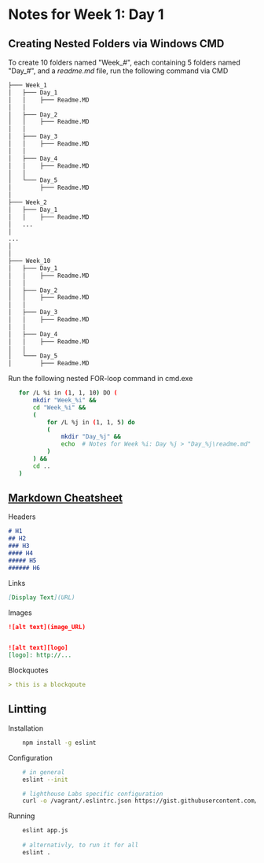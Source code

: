 # Notes for Week 1: Day 1      
## Creating Nested Folders via Windows CMD

To create 10 folders named "Week_#", each containing 5 folders named "Day_#", and a *readme.md* file, run the following command via CMD

```bash
├─── Week_1
│   ├─── Day_1
│   │    ├─── Readme.MD
│   │    
│   ├─── Day_2
│   │    ├─── Readme.MD
│   │    
│   ├─── Day_3
│   │    ├─── Readme.MD
│   │    
│   ├─── Day_4
│   │    ├─── Readme.MD
│   │    
│   └─── Day_5
│        ├─── Readme.MD
│   
├─── Week_2
│   ├─── Day_1
│   │    ├─── Readme.MD
│   ...
│
...
│
│
├─── Week_10
│   ├─── Day_1
│   │    ├─── Readme.MD
│   │    
│   ├─── Day_2
│   │    ├─── Readme.MD
│   │    
│   ├─── Day_3
│   │    ├─── Readme.MD
│   │    
│   ├─── Day_4
│   │    ├─── Readme.MD
│   │    
│   └─── Day_5
│        ├─── Readme.MD

```

Run the following nested FOR-loop command in cmd.exe
 ```bash
    for /L %i in (1, 1, 10) DO (
        mkdir "Week_%i" &&
        cd "Week_%i" && 
        (
            for /L %j in (1, 1, 5) do
            (
                mkdir "Day_%j" &&
                echo  # Notes for Week %i: Day %j > "Day_%j\readme.md"
            )
        ) &&
        cd ..
    )
 ```

 ## [Markdown Cheatsheet](https://github.com/adam-p/markdown-here/wiki/Markdown-Cheatsheet)
Headers
```markdown
# H1
## H2
### H3
#### H4
##### H5
###### H6
```
Links
```markdown
[Display Text](URL)
```

Images
```markdown
![alt text](image_URL)


![alt text][logo]
[logo]: http://...
```


Blockquotes
```markdown
> this is a blockqoute
```

## Lintting
Installation
```bash
    npm install -g eslint
```
Configuration
```bash
    # in general
    eslint --init

    # lighthouse Labs specific configuration
    curl -o /vagrant/.eslintrc.json https://gist.githubusercontent.com/kvirani/6cdb9511522d4357839718a050e7dd3b/raw/.eslintrc.json

```
Running
```bash
    eslint app.js
    
    # alternativly, to run it for all
    eslint .
```


